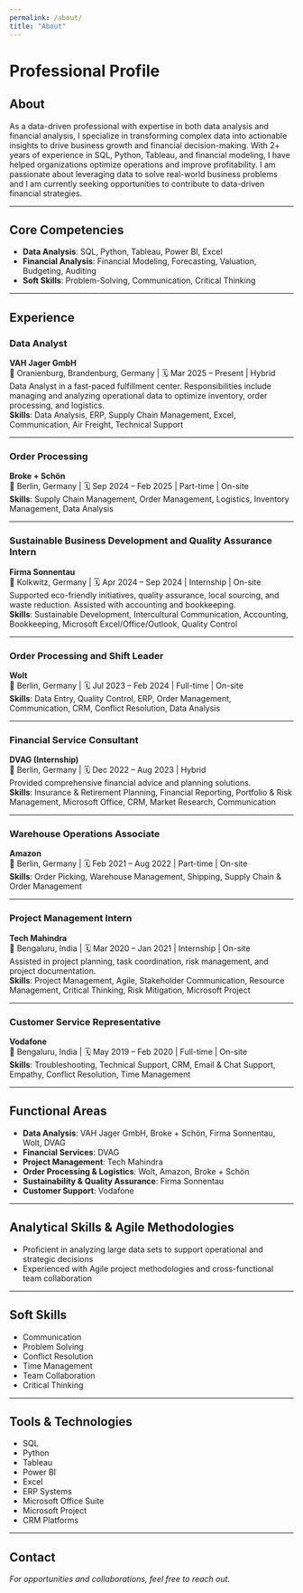 ```yaml
---
permalink: /about/
title: "About"
---
```


# Professional Profile

## About

As a data-driven professional with expertise in both data analysis and financial analysis, I specialize in transforming complex data into actionable insights to drive business growth and financial decision-making. With 2+ years of experience in SQL, Python, Tableau, and financial modeling, I have helped organizations optimize operations and improve profitability. I am passionate about leveraging data to solve real-world business problems and I am currently seeking opportunities to contribute to data-driven financial strategies.

---

## Core Competencies

- **Data Analysis**: SQL, Python, Tableau, Power BI, Excel  
- **Financial Analysis**: Financial Modeling, Forecasting, Valuation, Budgeting, Auditing  
- **Soft Skills**: Problem-Solving, Communication, Critical Thinking  

---

## Experience

### **Data Analyst**  
**VAH Jager GmbH**  
📍 Oranienburg, Brandenburg, Germany | 🗓️ Mar 2025 – Present | Hybrid  
Data Analyst in a fast-paced fulfillment center. Responsibilities include managing and analyzing operational data to optimize inventory, order processing, and logistics.  
**Skills**: Data Analysis, ERP, Supply Chain Management, Excel, Communication, Air Freight, Technical Support

---

### **Order Processing**  
**Broke + Schön**  
📍 Berlin, Germany | 🗓️ Sep 2024 – Feb 2025 | Part-time | On-site  
**Skills**: Supply Chain Management, Order Management, Logistics, Inventory Management, Data Analysis

---

### **Sustainable Business Development and Quality Assurance Intern**  
**Firma Sonnentau**  
📍 Kolkwitz, Germany | 🗓️ Apr 2024 – Sep 2024 | Internship | On-site  
Supported eco-friendly initiatives, quality assurance, local sourcing, and waste reduction. Assisted with accounting and bookkeeping.  
**Skills**: Sustainable Development, Intercultural Communication, Accounting, Bookkeeping, Microsoft Excel/Office/Outlook, Quality Control

---

### **Order Processing and Shift Leader**  
**Wolt**  
📍 Berlin, Germany | 🗓️ Jul 2023 – Feb 2024 | Full-time | On-site  
**Skills**: Data Entry, Quality Control, ERP, Order Management, Communication, CRM, Conflict Resolution, Data Analysis

---

### **Financial Service Consultant**  
**DVAG (Internship)**  
📍 Berlin, Germany | 🗓️ Dec 2022 – Aug 2023 | Hybrid  
Provided comprehensive financial advice and planning solutions.  
**Skills**: Insurance & Retirement Planning, Financial Reporting, Portfolio & Risk Management, Microsoft Office, CRM, Market Research, Communication

---

### **Warehouse Operations Associate**  
**Amazon**  
📍 Berlin, Germany | 🗓️ Feb 2021 – Aug 2022 | Part-time | On-site  
**Skills**: Order Picking, Warehouse Management, Shipping, Supply Chain & Order Management

---

### **Project Management Intern**  
**Tech Mahindra**  
📍 Bengaluru, India | 🗓️ Mar 2020 – Jan 2021 | Internship | On-site  
Assisted in project planning, task coordination, risk management, and project documentation.  
**Skills**: Project Management, Agile, Stakeholder Communication, Resource Management, Critical Thinking, Risk Mitigation, Microsoft Project

---

### **Customer Service Representative**  
**Vodafone**  
📍 Bengaluru, India | 🗓️ May 2019 – Feb 2020 | Full-time | On-site  
**Skills**: Troubleshooting, Technical Support, CRM, Email & Chat Support, Empathy, Conflict Resolution, Time Management

---

## Functional Areas

- **Data Analysis**: VAH Jager GmbH, Broke + Schön, Firma Sonnentau, Wolt, DVAG  
- **Financial Services**: DVAG  
- **Project Management**: Tech Mahindra  
- **Order Processing & Logistics**: Wolt, Amazon, Broke + Schön  
- **Sustainability & Quality Assurance**: Firma Sonnentau  
- **Customer Support**: Vodafone  

---

## Analytical Skills & Agile Methodologies

- Proficient in analyzing large data sets to support operational and strategic decisions
- Experienced with Agile project methodologies and cross-functional team collaboration

---

## Soft Skills

- Communication  
- Problem Solving  
- Conflict Resolution  
- Time Management  
- Team Collaboration  
- Critical Thinking  

---

## Tools & Technologies

- SQL  
- Python  
- Tableau  
- Power BI  
- Excel  
- ERP Systems  
- Microsoft Office Suite  
- Microsoft Project  
- CRM Platforms

---

## Contact

_For opportunities and collaborations, feel free to reach out._

